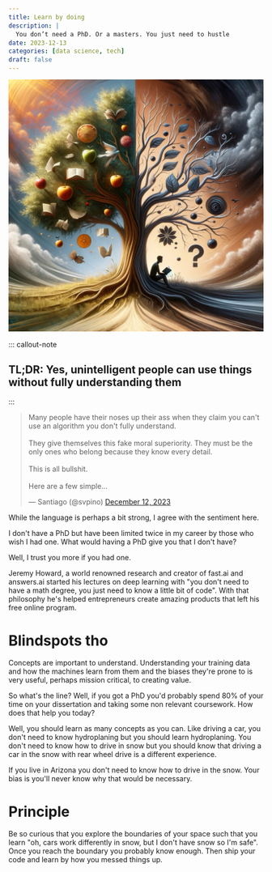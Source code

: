 ```yaml
---
title: Learn by doing
description: |
  You don’t need a PhD. Or a masters. You just need to hustle
date: 2023-12-13
categories: [data science, tech]
draft: false
---
```


![](photo.jpeg) 

::: callout-note
## TL;DR: Yes, unintelligent people can use things without fully understanding them
:::


<blockquote class="twitter-tweet"><p lang="en" dir="ltr">Many people have their noses up their ass when they claim you can&#39;t use an algorithm you don&#39;t fully understand.<br><br>They give themselves this fake moral superiority. They must be the only ones who belong because they know every detail.<br><br>This is all bullshit.<br><br>Here are a few simple…</p>&mdash; Santiago (@svpino) <a href="https://twitter.com/svpino/status/1734642171838390433?ref_src=twsrc%5Etfw">December 12, 2023</a></blockquote> <script async src="https://platform.twitter.com/widgets.js" charset="utf-8"></script>

While the language is perhaps a bit strong, I agree with the sentiment here. 

I don't have a PhD but have been limited twice in my career by those who wish I had one. What would having a PhD give you that I don't have?

Well, I trust you more if you had one. 

Jeremy Howard, a world renowned research and creator of fast.ai and answers.ai started his lectures on deep learning with "you don't need to have a math degree, you just need to know a little bit of code". With that philosophy he's helped entrepreneurs create amazing products that left his free online program. 

# Blindspots tho 

Concepts are important to understand. Understanding your training data and how the machines learn from them and the biases they're prone to is very useful, perhaps mission critical, to creating value. 

So what's the line? Well, if you got a PhD you'd probably spend 80% of your time on your dissertation and taking some non relevant coursework. How does that help you today?

Well, you should learn as many concepts as you can. Like driving a car, you don't need to know hydroplaning but you should learn hydroplaning. You don't need to know how to drive in snow but you should know that driving a car in the snow with rear wheel drive is a different experience. 

If you live in Arizona you don't need to know how to drive in the snow. Your bias is you'll never know why that would be necessary. 

# Principle

Be so curious that you explore the boundaries of your space such that you learn "oh, cars work differently in snow, but I don't have snow so I'm safe". Once you reach the boundary you probably know enough. Then ship your code and learn by how you messed things up. 



